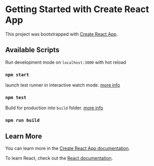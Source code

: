 # Getting Started with Create React App

This project was bootstrapped with [Create React App](https://github.com/facebook/create-react-app).

## Available Scripts
Run development mode on `localhost:3000` with hot reload
### `npm start`

launch test runner in interactive watch mode. [more info](https://facebook.github.io/create-react-app/docs/running-tests)
### `npm test`
Build for production into `build` folder. [more info](https://facebook.github.io/create-react-app/docs/deployment)
### `npm run build`

## Learn More

You can learn more in the [Create React App documentation](https://facebook.github.io/create-react-app/docs/getting-started).

To learn React, check out the [React documentation](https://reactjs.org/).

